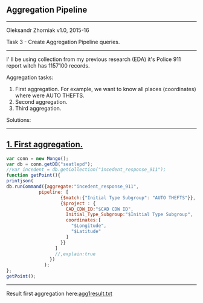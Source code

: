 Aggregation Pipeline
--------------------------------------------------------------------------------
- - - - - - - - - - - - - - - - - - - - - - - - - - - - - - -  - - - - - - - - -

Oleksandr Zhorniak
v1.0, 2015-16

Task 3 - Create Aggregation Pipeline queries.
- - - - - - - - - - - - - - - - - - - - - - - - - - - - - - -  - - - - - - - - -
I' ll be using collection from my previous research (EDA) it's Police 911 report
witch has 1157100 records.

Aggregation tasks:

1. First aggregation. For example, we want to know all places (coordinates) where were AUTO THEFTS.
2. Second aggregation. 
3. Third aggregation.


Solutions:
- - - - - - - - - - - - - - - - - - - - - - - - - - - - - - - - - - - - - - - -
[1. First aggregation.](scripts/aggregation1.js)
--------------------------------------------------------------------------------
```javascript
var conn = new Mongo();
var db = conn.getDB("seatlepd");
//var incedent = db.getCollection("incedent_response_911");
function getPoint(){
printjson(
db.runCommand({aggregate:"incedent_response_911",
            pipeline: [
                    {$match:{"Initial Type Subgroup": "AUTO THEFTS"}},
                    {$project : {
                      CAD_CDW_ID:"$CAD CDW ID",
                      Initial_Type_Subgroup:"$Initial Type Subgroup",
                      coordinates:[
                        "$Longitude",
                        "$Latitude"
                      ]
                    }}
                  ]
                  //,explain:true
                })
              );
};
getPoint();

```
--------------------------------------------------------------------------------
Result first aggregation here:[agg1result.txt](scripts/agg1result.txt)
